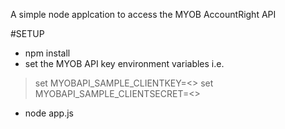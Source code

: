A simple node applcation to access the MYOB AccountRight API

#SETUP
+ npm install
+ set the MYOB API key environment variables i.e.
> set MYOBAPI_SAMPLE_CLIENTKEY=<<key>>
> set MYOBAPI_SAMPLE_CLIENTSECRET=<<secret>>
+ node app.js




